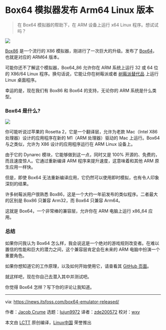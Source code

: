 [#]: subject: (Box64 Emulator Released for Arm64 Linux)
[#]: via: (https://news.itsfoss.com/box64-emulator-released/)
[#]: author: (Jacob Crume https://news.itsfoss.com/author/jacob/)
[#]: collector: (lujun9972)
[#]: translator: (zd200572)
[#]: reviewer: (wxy)
[#]: publisher: ( )
[#]: url: ( )

Box64 模拟器发布 Arm64 Linux 版本
======

> 在 Box64 模拟器的帮助下，在 ARM 设备上运行 x64 Linux 程序。想试试吗？

![](https://i2.wp.com/news.itsfoss.com/wp-content/uploads/2021/07/box64-arm.jpg?w=1200&ssl=1)

[Box86][1] 是一个流行的 X86 模拟器，刚进行了一次巨大的升级。发布了 [Box64][2]，也就是对应的 ARM64 版本。

可能你还不了解这个模拟器，Box64_86 允许你在 ARM 系统上运行 32 或 64 位的 X86/64 Linux 程序。换句话说，它能让你在树莓派或者 [树莓派替代品][3] 上运行 Linux 桌面程序。

幸运的是，现在我们有 Box86 和 Box64 的支持，无论你的 ARM 系统是什么类型。

### Box64 是什么?

![][4]

你可能听说过苹果的 Rosetta 2，它是一个翻译层，允许为老款 Mac（Intel X86 处理器）设计的应用程序在新的 M1（ARM 处理器）驱动的 Mac 上运行。Box64 与之类似，允许为 X86 设计的应用程序运行在 ARM Linux 设备上。

由于它的 Dynarec 模块，它能够做到这一点，同时又是 100% 开源的、免费的，而且速度惊人。它通过重新编译 ARM 程序来提升速度，这意味着和其他 ARM 原生应用一样快。

但是，即使 Box64 无法重新编译应用，它仍然可以使用即时模拟，也有令人印象深刻的结果。

许多树莓派用户很熟悉 Box86，这是一个大约一年前发布的类似程序。二者最大的区别是 Box86 只兼容 Arm32，而 Box64 只兼容 Arm64。

这就是 Box64，一个非常棒的兼容层，允许你在 ARM 电脑上运行 x86_64 应用。

### 总结

如果你问我认为 Box64 怎么样，我会说这是一个绝对的游戏规则改变者。在难以置信的性能和巨大的潜力之间，这个兼容层肯定会在未来的 ARM 电脑中扮演一个重要角色。

如果你想知道它的工作原理，以及如何开始使用它，请查看其 [GitHub 页面][5]。

就这样吧，现在你自己去潜入其中并测试吧。

你觉得 Box64 怎样？写下你的评论让我知道。

--------------------------------------------------------------------------------

via: https://news.itsfoss.com/box64-emulator-released/

作者：[Jacob Crume][a]
选题：[lujun9972][b]
译者：[zde200572](https://github.com/zd200572)
校对：[wxy](https://github.com/wxy)

本文由 [LCTT](https://github.com/LCTT/TranslateProject) 原创编译，[Linux中国](https://linux.cn/) 荣誉推出

[a]: https://news.itsfoss.com/author/jacob/
[b]: https://github.com/lujun9972
[1]: http://github.com/ptitseb/box86
[2]: http://github.com/ptitseb/box64
[3]: https://itsfoss.com/raspberry-pi-alternatives/
[4]: https://i2.wp.com/news.itsfoss.com/wp-content/uploads/2021/07/Box64Logo-1024x287-1.png?w=1024&ssl=1
[5]: https://github.com/ptitseb/box64
